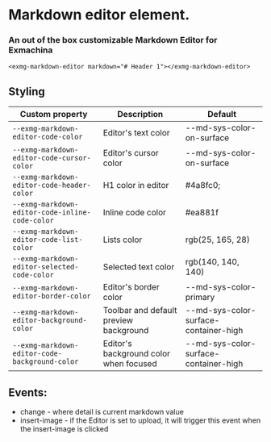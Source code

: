 
  # Markdown editor element.
  ### An out of the box customizable Markdown Editor for Exmachina
 
  ```
  <exmg-markdown-editor markdown="# Header 1"></exmg-markdown-editor>
  ```
  ## Styling
 
   Custom property | Description | Default
   ----------------|-------------|----------
  `--exmg-markdown-editor-code-color` | Editor's text color | --md-sys-color-on-surface
  `--exmg-markdown-editor-code-cursor-color` | Editor's cursor color | --md-sys-color-on-surface
  `--exmg-markdown-editor-code-header-color` | H1 color in editor | #4a8fc0;
  `--exmg-markdown-editor-code-inline-code-color` | Inline code color | #ea881f
  `--exmg-markdown-editor-code-list-color` | Lists color | rgb(25, 165, 28)
  `--exmg-markdown-editor-selected-code-color` | Selected text color | rgb(140, 140, 140)
  `--exmg-markdown-editor-border-color` | Editor's border color | --md-sys-color-primary
  `--exmg-markdown-editor-background-color` | Toolbar and default preview background | --md-sys-color-surface-container-high
  `--exmg-markdown-editor-code-background-color` | Editor's background color when focused | --md-sys-color-surface-container-high
 
   ## Events:
   - change - where detail is current markdown value
   - insert-image - if the Editor is set to upload, it will trigger this event when the insert-image is clicked
 
